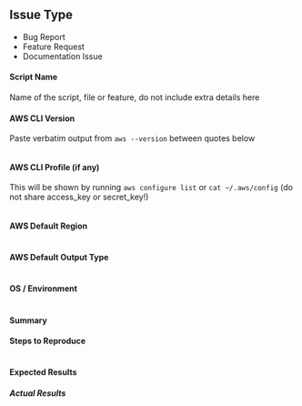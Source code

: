 <!---
Verify first that your issue/request is not already reported on GitHub.
Also test if the latest release, and master branch are affected too.
-->

## Issue Type
<!--- Pick one below and delete the rest -->
 - Bug Report
 - Feature Request
 - Documentation Issue


#### Script Name
Name of the script, file or feature, do not include extra details here


#### AWS CLI Version
Paste verbatim output from `aws --version` between quotes below
```

```

#### AWS CLI Profile (if any)
This will be shown by running `aws configure list` or `cat ~/.aws/config` (do not share access_key or secret_key!)
```

```

#### AWS Default Region
```

```

#### AWS Default Output Type
```

```

#### OS / Environment
<!---
Mention the OS you are running the script from, and the OS you are
managing, or say "N/A" for anything that is not platform-specific.
Also mention the specific version of what you are trying to control.
-->
```

```

#### Summary
<!--- Explain the problem briefly -->


#### Steps to Reproduce
<!---
For bugs, show exactly how to reproduce the problem, using a minimal test-case.
For new features, show how the feature would be used.
-->


<!--- Paste examples or commands between quotes below -->
```bash

```

<!--- You can also paste gist.github.com links for larger files -->

#### Expected Results
<!--- What did you expect to happen when running the steps above? -->


##### Actual Results
<!--- What actually happened? If possible run with extra verbosity -->

<!--- Paste verbatim command output between quotes below -->
```

```
